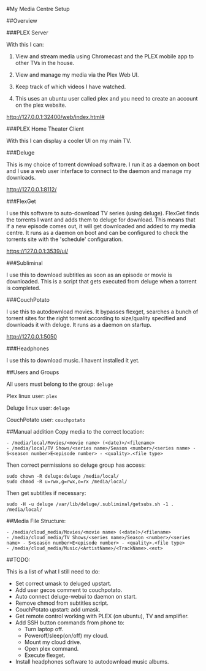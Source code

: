 #My Media Centre Setup

##Overview

###PLEX Server

With this I can:

1. View and stream media using Chromecast and the PLEX mobile app to other TVs in the house.

2. View and manage my media via the Plex Web UI.

3. Keep track of which videos I have watched.

3. This uses an ubuntu user called plex and you need to create an account on the plex website.

http://127.0.0.1:32400/web/index.html#

###PLEX Home Theater Client

With this I can display a cooler UI on my main TV.

###Deluge

This is my choice of torrent download software. I run it as a daemon on boot and I use a web user interface to connect to the daemon and manage my downloads.

http://127.0.0.1:8112/

###FlexGet

I use this software to auto-download TV series (using deluge). FlexGet finds the torrents I want and adds them to deluge for download. This means that if a new episode comes out, it will get downloaded and added to my media centre. It runs as a daemon on boot and can be configured to check the torrents site with the 'schedule' configuration.

https://127.0.0.1:3539/ui/

###Subliminal

I use this to download subtitles as soon as an episode or movie is downloaded. This is a script that gets executed from deluge when a torrent is completed.

###CouchPotato

I use this to autodownload movies. It bypasses flexget, searches a bunch of torrent sites for the right torrent according to size/quality specified and downloads it with deluge. It runs as a daemon on startup.

http://127.0.0.1:5050

###Headphones

I use this to download music. I havent installed it yet.

##Users and Groups

All users must belong to the group: `deluge`

Plex linux user: `plex`

Deluge linux user: `deluge`

CouchPotato user: `couchpotato`

##Manual addition
Copy media to the correct location:
```
- /media/local/Movies/<movie name> (<date)>/<filename>
- /media/local/TV Shows/<series name>/Season <number>/<series name> - S<season number>E<episode number> - <quality>.<file type>
```

Then correct permissions so deluge group has access:

```
sudo chown -R deluge:deluge /media/local/
sudo chmod -R u=rwx,g=rwx,o=rx /media/local/
```

Then get subtitles if necessary:
```
sudo -H -u deluge /var/lib/deluge/.subliminal/getsubs.sh -1 . /media/local/
```

##Media File Structure:

```
- /media/cloud_media/Movies/<movie name> (<date)>/<filename>
- /media/cloud_media/TV Shows/<series name>/Season <number>/<series name> - S<season number>E<episode number> - <quality>.<file type>
- /media/cloud_media/Music/<ArtistName>/<TrackName>.<ext>
```

##TODO:

This is a list of what I still need to do:

- Set correct umask to deluged upstart.
- Add user gecos comment to couchpotato.
- Auto connect deluge-webui to daemon on start.
- Remove chmod from subtitles script.
- CouchPotato upstart: add umask.
- Get remote control working with PLEX (on ubuntu), TV and amplifier.
- Add SSH button commands from phone to:
  - Turn laptop off.
  - Poweroff/sleep(on/off) my cloud.
  - Mount my cloud drive.
  - Open plex command.
  - Execute flexget.
- Install headphones software to autodownload music albums.
